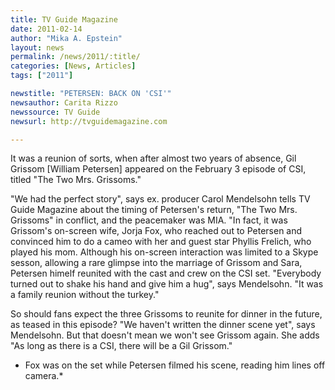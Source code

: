 ```yaml
---
title: TV Guide Magazine
date: 2011-02-14
author: "Mika A. Epstein"
layout: news
permalink: /news/2011/:title/
categories: [News, Articles]
tags: ["2011"]

newstitle: "PETERSEN: BACK ON 'CSI'"
newsauthor: Carita Rizzo
newssource: TV Guide
newsurl: http://tvguidemagazine.com

---
```


It was a reunion of sorts, when after almost two years of absence, Gil Grissom [William Petersen] appeared on the February 3 episode of CSI, titled "The Two Mrs. Grissoms."

"We had the perfect story", says ex. producer Carol Mendelsohn tells TV Guide Magazine about the timing of Petersen's return, "The Two Mrs. Grissoms" in conflict, and the peacemaker was MIA. "In fact, it was Grissom's on-screen wife, Jorja Fox, who reached out to Petersen and convinced him to do a cameo with her and guest star Phyllis Frelich, who played his mom. Although his on-screen interaction was limited to a Skype sesson, allowing a rare glimpse into the marriage of Grissom and Sara, Petersen himelf reunited with the cast and crew on the CSI set. "Everybody turned out to shake his hand and give him a hug", says Mendelsohn. "It was a family reunion without the turkey."

So should fans expect the three Grissoms to reunite for dinner in the future, as teased in this episode? "We haven't written the dinner scene yet", says Mendelsohn. But that doesn't mean we won't see Grissom again. She adds "As long as there is a CSI, there will be a Gil Grissom."

* Fox was on the set while Petersen filmed his scene, reading him lines off camera.*
